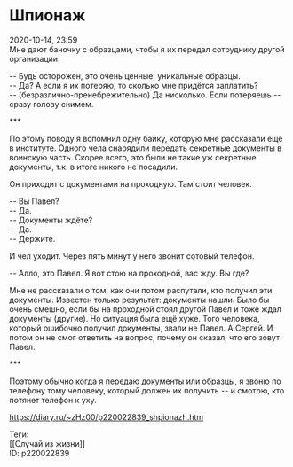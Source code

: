 Шпионаж
========

   
 2020-10-14, 23:59   
  Мне дают баночку с образцами, чтобы я их передал сотруднику другой организации.   
   
 -- Будь осторожен, это очень ценные, уникальные образцы.   
 -- Да? А если я их потеряю, то сколько мне придётся заплатить?   
 -- (безразлично-пренебрежительно) Да нисколько. Если потеряешь -- сразу голову снимем.   
   
 \*\*\*   
   
 По этому поводу я вспомнил одну байку, которую мне рассказали ещё в институте. Одного чела снарядили передать секретные документы в воинскую часть. Скорее всего, это были не такие уж секретные документы, т.к. в итоге никого не посадили.   
   
 Он приходит с документами на проходную. Там стоит человек.   
   
 -- Вы Павел?   
 -- Да.   
 -- Документы ждёте?   
 -- Да.   
 -- Держите.   
   
 И чел уходит. Через пять минут у него звонит сотовый телефон.   
   
 -- Алло, это Павел. Я вот стою на проходной, вас жду. Вы где?   
   
 Мне не рассказали о том, как они потом распутали, кто получил эти документы. Известен только результат: документы нашли. Было бы очень смешно, если бы на проходной стоял другой Павел и тоже ждал документы (другие). Но ситуация была ещё хуже. Того человека, который ошибочно получил документы, звали не Павел. А Сергей. И потом он не смог ответить на вопрос, почему он сказал, что его зовут Павел.   
   
 \*\*\*   
   
 Поэтому обычно когда я передаю документы или образцы, я звоню по телефону тому человеку, который должен их получить -- и смотрю, кто потянет телефон к уху.   
    
 <https://diary.ru/~zHz00/p220022839_shpionazh.htm>   
   
 Теги:   
 [[Случай из жизни]]   
 ID: p220022839
